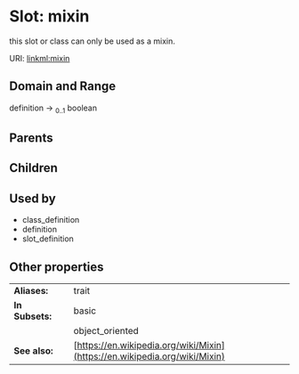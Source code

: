 
# Slot: mixin


this slot or class can only be used as a mixin.

URI: [linkml:mixin](https://w3id.org/linkml/mixin)


## Domain and Range

definition &#8594;  <sub>0..1</sub> boolean

## Parents


## Children


## Used by

 * class_definition
 * definition
 * slot_definition

## Other properties

|  |  |  |
| --- | --- | --- |
| **Aliases:** | | trait |
| **In Subsets:** | | basic |
|  | | object_oriented |
| **See also:** | | [https://en.wikipedia.org/wiki/Mixin](https://en.wikipedia.org/wiki/Mixin) |

